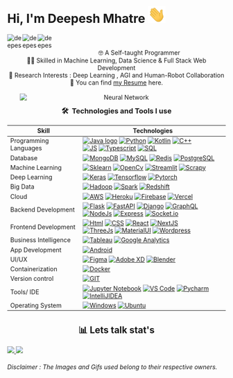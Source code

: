 # Hi, I'm Deepesh Mhatre <img src="/Gifs/Hi.gif" width="40"/>

<a href="https://twitter.com/deepeshmhatredm" target="blank">
  <img  width="35" height="35" align="left" src="https://www.vectorlogo.zone/logos/twitter/twitter-tile.svg" alt="deepeshmhatredm" /> 
  </a>
  &nbsp;
  <a href="https://mail.google.com/mail/?view=cm&source=mailto&to=[deepeshmhatre133@gmail.com]" target="blank">
  <img width="35" height="35" align="left" src="https://www.vectorlogo.zone/logos/gmail/gmail-tile.svg" alt="deepeshmhatredm" />
  </a>
  &nbsp;
  <a href="https://www.linkedin.com/in/deepeshdm/" target="blank">
  <img  width="35" height="35" align="left" src="https://www.vectorlogo.zone/logos/linkedin/linkedin-tile.svg" alt="deepeshmhatredm" />
</a>


<div align="center">
<div> </br>
  🤓 A Self-taught Programmer </br>
  👩‍💻 Skilled in Machine Learning, Data Science & Full Stack Web Development </br>
  🔭 Research Interests : Deep Learning , AGI and Human-Robot Collaboration </br>
  📃 You can find <a href="https://drive.google.com/file/d/1iwx4I-5DO1wUC4hDN3h3Rmho2esk5HoE/view?usp=sharing">my Resume</a> here.
  </div>
  </br>
<img width="475" align="right" alt="Neural Network" src="/Gifs/FearlessBewitchedGrouper-size_restricted.gif" />
</div>


##

<div align="center">
  <h3> 🛠  Technologies and Tools I use  </h3>
</div>


<!---This keeps the images aligned side to side-->
[tech_tools_anchor]: #--

<!---------------------------Table Starts from here --------------------------->

<!-- Logos taken from https://simpleicons.org/ -->

<div align="center">

| Skill | Technologies| 
|---|---|
| Programming Languages | [<img src="https://img.shields.io/badge/Java-282C34?logo=java&logoColor=94bbe9" alt="Java logo" title="Java" height="27" />][tech_tools_anchor] [<img src="https://img.shields.io/badge/Python-282C34?logo=python&logoColor=F7DF1E" alt="Python" title="Python" height="27" />][tech_tools_anchor] [<img src="https://img.shields.io/badge/Kotlin-282C34?logo=kotlin&logoColor=766DB2" alt="Kotlin" title="Kotlin" height="27" />][tech_tools_anchor] [<img src="https://img.shields.io/badge/C++-282C34?logo=cplusplus&logoColor=00599C" alt="C++" title="C++" height="27" />][tech_tools_anchor] <br> [<img src="https://img.shields.io/badge/Javascript-282C34?logo=Javascript&logoColor=F7DF1E" alt="JS" title="JS" height="27" />][tech_tools_anchor] [<img src="https://img.shields.io/badge/Typescript-282C34?logo=Typescript&logoColor=3178C6" alt="Typescript" title="Typescript" height="27" />][tech_tools_anchor] [<img src="https://img.shields.io/badge/SQL-282C34?logo=&logoColor=4479A1" alt="SQL" title="SQL" height="27" />][tech_tools_anchor] |
| Database | [<img src="https://img.shields.io/badge/MongoDB-282C34?logo=MongoDB&logoColor=4DB33D" alt="MongoDB" title="MongoDB" height="27" />][tech_tools_anchor] [<img src="https://img.shields.io/badge/MySQL-282C34?logo=MySQL&logoColor=ffffff" alt="MySQL" title="MySQL" height="27" />][tech_tools_anchor] [<img src="https://img.shields.io/badge/Redis-282C34?logo=Redis&logoColor=D82C20" alt="Redis" title="Redis logo" height="27" />][tech_tools_anchor] [<img src="https://img.shields.io/badge/PostgreSQL-282C34?logo=PostgreSQL&logoColor=ffffff" alt="PostgreSQL" title="PostgreSQL logo" height="27" />][tech_tools_anchor] |
| Machine Learning | [<img src="https://img.shields.io/badge/Scikit Learn-282C34?logo=scikit-learn&logoColor=F7931EC" alt="Sklearn" title="SkLearn" height="27" />][tech_tools_anchor] [<img src="https://img.shields.io/badge/OpenCV-282C34?logo=opencv&logoColor=ff2d23" alt="OpenCv" title="OpenCV" height="27" />][tech_tools_anchor] [<img src="https://img.shields.io/badge/Streamlit-282C34?logo=Streamlit&logoColor=FF4B4B" alt="Streamlit" title="Streamlit" height="27" />][tech_tools_anchor] [<img src="https://img.shields.io/badge/Scrapy-282C34?logo=Spyder IDE&logoColor=2db13f" alt="Scrapy" title="Scrapy" height="27" />][tech_tools_anchor] |
| Deep Learning | [<img src="https://img.shields.io/badge/Keras-282C34?logo=keras&logoColor=D00000" alt="Keras" title="Keras" height="27" />][tech_tools_anchor] [<img src="https://img.shields.io/badge/Tensorflow-282C34?logo=Tensorflow&logoColor=FF6F00" alt="Tensorflow" title="Tensorflow" height="27" />][tech_tools_anchor] [<img src="https://img.shields.io/badge/Pytorch-282C34?logo=pytorch&logoColor=EE4C2C" alt="Pytorch" title="Pytorch" height="27" />][tech_tools_anchor]  |
| Big Data | [<img src="https://img.shields.io/badge/Hadoop-282C34?logo=apache-hadoop&logoColor=FFFF00" alt="Hadoop" title="Hadoop" height="27" />][tech_tools_anchor]  [<img src="https://img.shields.io/badge/Spark-282C34?logo=apache-spark&logoColor=E25A1C" alt="Spark" title="Spark" height="27" />][tech_tools_anchor] [<img src="https://img.shields.io/badge/Redshift-282C34?logo=data%3Aimage%2Fpng%3Bbase64%2CiVBORw0KGgoAAAANSUhEUgAAADIAAAA0CAMAAAD%2FuJueAAAABGdBTUEAALGPC%2FxhBQAAACBjSFJNAAB6JgAAgIQAAPoAAACA6AAAdTAAAOpgAAA6mAAAF3CculE8AAACf1BMVEUAAAAgWpcZTIRPkMwhWJVRk84hWJYfWpdSk84fW5dSlM8gW5cZT40fW5YcWpMiVpZRlM4hWJhSk89QlM0pR5ghXZpQks5Qk84gWZgfXJcta6dRk80gWZdPiL9Oh74hWZUfW5hOg8BRks0iWJRQuv9MjspMjcooaawscbcscbc0ebxPkcwgWpcfWpYmZaYtcrgscbcscbc4fL9Rk85Sk85Rk84gWpcgWpcfWpdSk85Rk85Rk84gWpcgWpcgWpdRk84fWpcgWpcgWpdRk85Rk84fW5cgW5dSlM4gW5dSlM4hW5hAgLtTldBRk85Rk84fWpcfWpceWZYpZaJJisVZnNYgWpcgWpcgW5g%2Ff7pSlc9Rk85Rk85Rk85VmNMqZ6NOkMsZU5EfWpcfWpcfWpcfWpcoZKBNjslSlM9Rk85Rk84fWpcfWpcfWpcgW5g%2FfrpSlM9Rk85SlM9EhMAhXJk5eLQfWZYfWpcoZKBNj8pRk85Rk84fW5cfW5dRlM5RlM4fWpcfWpcfWpcfWpc%2FfrpRk85Rk85Slc9Bgb0hXJk9fLgeWZYfWpdSlM9Rk85RlM4gWpcfWpcgW5g%2Ff7pSldBRk85Rk85Rk85ipuEgW5gfWpdRk84AImIfWpcfWpcfWpcfWpcoZKFMjslSlM9Rk84iXZpAgLxTldAdV5QpZqJGhsIfW5cfWpcgWpcgWpdSk85Rk85Rk84gWpcgWpcgWpcgWpdRk85Rk84fWpdSk84fWZYmZactcrgtcrgscbc4fL5Rk85Sk84pbLAscrgtcrgyd7slZKUtcrgscbc5fb9Rk84gW5gfWpdSlM9Sk85SlM5Sk89GhsIiXZo2dbEfW5j%2F%2F%2F%2FKg%2BTbAAAAxXRSTlMAAAAAAAAAAAAAAAAAAAAAAAAAAAAAAAAAAAAAAAAAAAAAAAAAAAATHh0ZBBx0zd%2Fe39mTMAN01PzmkjBz0%2FzmJ8z951M783U6dB1KLQ4BOgghRy4DG3LS9enGlmAuSn0hUIW44PXkkS8CHcX9%2Fvr%2B%2Fezc%2B%2BPj%2Bvz95EYq6f5fKhOb7%2Fv86cW0%2BcW2%2BPi%2BMQY%2BpNrBj1osCjvzdAQhS36z2b1aDwcdDAYbDzoesfb80EMMUbf1bhn20FKuxMPDu28ZBgsLCIngmL8AAAABYktHRNQJuwuFAAAAB3RJTUUH5gUDERUFjKepfQAAAY5JREFUSMdjYBggwMikrqEJBhpa2szEaGDR0dXTNwADQyNjE1NWQhrYdMzMLY4eg4DjJ05aWlnj1QTUYGNrd%2Bo0kpYzZ%2B3xamJ3cHQ6dQpVy5kzZ51dOHBq4XR1O4Wp5cw5dy6cWrg9sGvxxNTCyOPl7ePrx8ruj0sLL19AYFBwCMxPjPyhYeERkVHRMbFxbqexaDkTn5CYlJySmpaekQnRxJ6VnZObl3%2FmfEFhUTFWLSWlZadPnS6vOFNZBdHCWV1zGqQFCC5cxKrlElgUqKW2TmBUy6iWUS2jWka10FILez3pWhoam3Kb88%2B1tLa1d2DV0tmV0n0ZqKWntw%2BiRZCxf8LESZOnTJ02fcZMrFXSrNlz5s6bv2DhosVCwtBKSUR0ydJlYuL4Kj4JyeUrVkpJU1JXwmvkVdi1zMKthX31mrWYWtat34C73pfh3rhp8xZULevWb90mi69JwsYJ1LQdoaVlx9ZtctIM%2BIG8wsadu3bvAYO9%2B%2FYfUFRiIAyUVQ4eOgwGh46oqhGhgTAAAG987nFnCNEtAAAAJXRFWHRkYXRlOmNyZWF0ZQAyMDIyLTA1LTAzVDE3OjIxOjA1KzAwOjAwMGSMTAAAACV0RVh0ZGF0ZTptb2RpZnkAMjAyMi0wNS0wM1QxNzoyMTowNSswMDowMEE5NPAAAAAASUVORK5CYII%3D" alt="Redshift" title="Redshift" height="27" />][tech_tools_anchor] |
| Cloud | [<img src="https://img.shields.io/badge/AWS-282C34?logo=AmazonAWS&logoColor=#FF9900" alt="AWS" title="AWS" height="27" />][tech_tools_anchor] [<img src="https://img.shields.io/badge/Heroku-282C34?logo=Heroku&logoColor=#6e0cf7" alt="Heroku" title="Heroku" height="27" />][tech_tools_anchor] [<img src="https://img.shields.io/badge/Firebase-282C34?logo=Firebase&logoColor=FFCA28" alt="Firebase" title="Firebase" height="27" />][tech_tools_anchor] [<img src="https://img.shields.io/badge/Vercel-282C34?logo=Vercel&logoColor=ffff" alt="Vercel" title="Vercel" height="27" />][tech_tools_anchor] |
| Backend Development | [<img src="https://img.shields.io/badge/Flask-282C34?logo=Flask&logoColor=fffff" alt="Flask" title="Flask" height="27" />][tech_tools_anchor] [<img src="https://img.shields.io/badge/FastAPI-282C34?logo=FastAPI&logoColor=009889" alt="FastAPI" title="FastAPI" height="27" />][tech_tools_anchor] [<img src="https://img.shields.io/badge/Django-282C34?logo=Django&logoColor=0bb73f" alt="Django" title="Django" height="27" />][tech_tools_anchor] [<img src="https://img.shields.io/badge/GraphQL-282C34?logo=GraphQL&logoColor=e535ab" alt="GraphQL" title="GraphQL" height="27" />][tech_tools_anchor]  <br/> [<img src="https://img.shields.io/badge/NodeJS-282C34?logo=node.js&logoColor=339933" alt="NodeJs" title="NodeJs" height="27" />][tech_tools_anchor] [<img src="https://img.shields.io/badge/Express-282C34?logo=Express&logoColor=fffff" alt="Express" title="Express" height="27" />][tech_tools_anchor] [<img src="https://img.shields.io/badge/Socket.io-282C34?logo=Socket.io&logoColor=fffff" alt="Socket.io" title="Socket.io" height="27" />][tech_tools_anchor]
| Frontend Development | [<img src="https://img.shields.io/badge/HTML-282C34?logo=Html5&logoColor=E34F26" alt="Html" title="Html" height="27" />][tech_tools_anchor] [<img src="https://img.shields.io/badge/CSS-282C34?logo=Css3&logoColor=1572B6" alt="CSS" title="CSS" height="27" />][tech_tools_anchor] [<img src="https://img.shields.io/badge/React-282C34?logo=React&logoColor=61DAFB" alt="React" title="React" height="27" />][tech_tools_anchor] [<img src="https://img.shields.io/badge/NextJS-282C34?logo=Next.Js&logoColor=ffff" alt="NextJS" title="NextJS" height="27" />][tech_tools_anchor] <br/> [<img src="https://img.shields.io/badge/ThreeJs-282C34?logo=Three.Js&logoColor=ffff" alt="ThreeJs" title="ThreeJs" height="27" />][tech_tools_anchor] [<img src="https://img.shields.io/badge/MaterialUI-282C34?logo=data%3Aimage%2Fpng%3Bbase64%2CiVBORw0KGgoAAAANSUhEUgAAAA4AAAAOCAYAAAAfSC3RAAAABmJLR0QA%2FwD%2FAP%2BgvaeTAAAB2ElEQVQokZ2RP2hTYRTFf%2Fd7ec9GHfwzFBERUdAmmIRSqEhBXBRTcBAcnEQoIqiDS0kFoYqlEZQsiigFFR0EERzUIGgrbnWoITZqK0gRB2tpREzyYpLvXYdoRAwdPNuFc%2B4591z4X3Q9Kg%2BgapYkXcz1MfIy0ZqHCyuNiIxEsv5iZPxH9B%2BBqjjp%2FGVj5QXixlEVM5o%2FJR2NG9L1sPIewxbAB852hsOXnu%2BWBulc1EHGFHYABLAfh3FjKSncN4jM%2FNq%2FAKTnfX%2FSy0yfMciUQq8q%2BaZ78JlyXUGuqSw70rqtg3APcAGIq5UDwCejskcMT5oMu5rhnkqQih1jVanaElqHytvk8lQAuzwvdCeo1rc3hmJPJWBr09FZB%2BCM5g%2Bar%2B6YbMv6h0X1iuuEO%2FN7pdwq5vzrDRLSq4L2ozQCx%2B1F6jPGUlLhsXm3L3zLwcTdtdRasTOFoyak04L2KzwLDJsYjEz9aZuYtHvbxnvFxcr3ilecL560Q7GbzQS59eKa66KaVJWPbYWbH3wreJ4bASZx7MDsqw%2FdChlgjaJvtOElQ%2B2EusLu1Jp7ToQTtspthQTwReBQkErcBWjr%2BBvRrN%2FnV2uDc7Nz1cDa45zuXliK%2FzcmJtqm%2BgnKVbnFNok9kQAAAABJRU5ErkJggg%3D%3D" alt="MaterialUI" title="MaterialUI" height="27" />][tech_tools_anchor] [<img src="https://img.shields.io/badge/Wordpress-282C34?logo=Wordpress&logoColor=21759B" alt="Wordpress" title="Wordpress" height="27" />][tech_tools_anchor] |
| Business Intelligence | [<img src="https://img.shields.io/badge/Tableau-282C34?logo=Tableau&logoColor=E97627" alt="Tableau" title="Tableau" height="27" />][tech_tools_anchor] [<img src="https://img.shields.io/badge/Google Analytics-282C34?logo=GoogleAnalytics&logoColor=E37400" alt="Google Analytics" title="Google Analytics" height="27" />][tech_tools_anchor] |
| App Development | [<img src="https://img.shields.io/badge/Android Studio-282C34?logo=Android&logoColor=3DDC84" alt="Android" title="Android" height="27" />][tech_tools_anchor] |
| UI/UX | [<img src="https://img.shields.io/badge/Figma-282C34?logo=Figma&logoColor=F24E1E" alt="Figma" title="Figma" height="27" />][tech_tools_anchor] [<img src="https://img.shields.io/badge/AdobeXD-282C34?logo=AdobeXd&logoColor=FF61F6" alt="Adobe XD" title="Adobe XD" height="27" />][tech_tools_anchor] [<img src="https://img.shields.io/badge/Blender-282C34?logo=Blender&logoColor=F5792A" alt="Blender" title="Blender" height="27" />][tech_tools_anchor] |
| Containerization | [<img src="https://img.shields.io/badge/Docker-282C34?logo=Docker&logoColor=2496ED" alt="Docker" title="Docker" height="27" />][tech_tools_anchor]  |
| Version control | [<img src="https://img.shields.io/badge/GIT-282C34?logo=Git&logoColor=F05032" alt="GIT" title="Git" height="27" />][tech_tools_anchor] |
| Tools/ IDE | [<img src="https://img.shields.io/badge/Jupyter -282C34?logo=Jupyter&logoColor=F37626" alt="Jupyter Notebook" title="Jupter Notebook" height="27" />][tech_tools_anchor] [<img src="https://img.shields.io/badge/VS Code-282C34?logo=Visual-studio-Code&logoColor=007ACC" alt="VS Code" title="VS Code" height="27" />][tech_tools_anchor]  [<img src="https://img.shields.io/badge/Pycharm-282C34?logo=Pycharm&logoColor=000000" alt="Pycharm" title="Pycharm" height="27" />][tech_tools_anchor] [<img src="https://img.shields.io/badge/IntelliJ-282C34?logo=IntelliJIDEA&logoColor=000000" alt="IntelliJIDEA" title="IntelliJIDEA" height="27" />][tech_tools_anchor]|
| Operating System | [<img src="https://img.shields.io/badge/Windows-282C34?logo=Windows&logoColor=0078D6" alt="Windows" title="Windows" height="27" />][tech_tools_anchor] [<img src="https://img.shields.io/badge/Ubuntu-282C34?logo=Ubuntu&logoColor=E95420" alt="Ubuntu" title="Ubuntu Logo" height="27" />][tech_tools_anchor] |

</div>  
  
<!---------------------------Table Ends from here --------------------------->


<div align="center">
  <h2> 📊 Lets talk stat's </h2>
</div>


<!-- Refer - https://github.com/Ashutosh00710/github-readme-activity-graph -->
<!-- ![Deepesh's github activity graph](https://activity-graph.herokuapp.com/graph?username=deepeshdm&theme=react-dark&area=true&color=ffffff) -->


<p align="left">
<a href="https://abhigyantrips.dev/">
<img width="49.5%" src="https://github-readme-stats.vercel.app/api?username=deepeshdm&show_icons=true&theme=react&title_color=ffffff&text_color=c9cacc&icon_color=5bcdec&bg_color=0d1117" />
<img width="49.5%" src="https://github-readme-streak-stats.herokuapp.com/?user=deepeshdm&theme=react&ring=ffffff&fire=ffffff&text_color=ffffff&background=0d1117&border=ffffff" />
</a>
</p>



<h6>Disclaimer : The Images and Gifs used belong to their respective owners.</h6>

